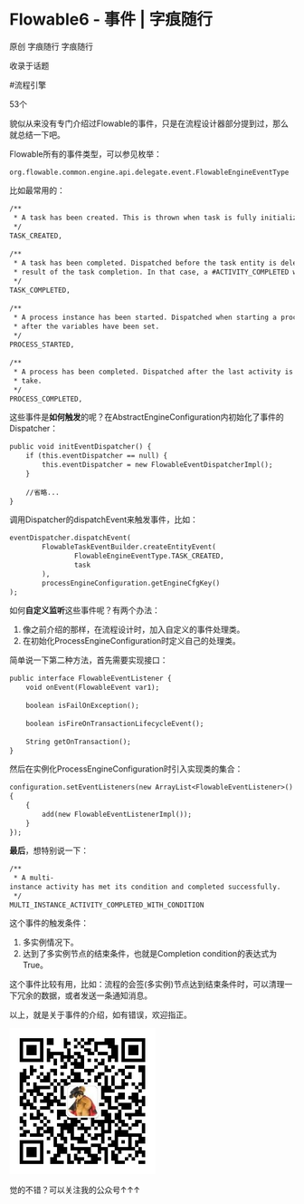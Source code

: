# Flowable6 - 事件 | 字痕随行
原创 字痕随行 字痕随行

收录于话题

#流程引擎

53个

貌似从来没有专门介绍过Flowable的事件，只是在流程设计器部分提到过，那么就总结一下吧。

Flowable所有的事件类型，可以参见枚举：

```Plain Text
org.flowable.common.engine.api.delegate.event.FlowableEngineEventType

```
比如最常用的：

```Plain Text
/**
 * A task has been created. This is thrown when task is fully initialized (before TaskListener.EVENTNAME_CREATE).
 */
TASK_CREATED,

/**
 * A task has been completed. Dispatched before the task entity is deleted ( #ENTITY_DELETED). If the task is part of a process, this event is dispatched before the process moves on, as a
 * result of the task completion. In that case, a #ACTIVITY_COMPLETED will be dispatched after an event of this type for the activity corresponding to the task.
 */
TASK_COMPLETED,

/**
 * A process instance has been started. Dispatched when starting a process instance previously created. The event PROCESS_STARTED is dispatched after the associated event ENTITY_INITIALIZED and
 * after the variables have been set.
 */
PROCESS_STARTED,

/**
 * A process has been completed. Dispatched after the last activity is ACTIVITY_COMPLETED. Process is completed when it reaches state in which process instance does not have any transition to
 * take.
 */
PROCESS_COMPLETED,

```
这些事件是**如何触发**的呢？在AbstractEngineConfiguration内初始化了事件的Dispatcher：

```Plain Text
public void initEventDispatcher() {
    if (this.eventDispatcher == null) {
        this.eventDispatcher = new FlowableEventDispatcherImpl();
    }

    //省略...
}

```
调用Dispatcher的dispatchEvent来触发事件，比如：

```Plain Text
eventDispatcher.dispatchEvent(
        FlowableTaskEventBuilder.createEntityEvent(
                FlowableEngineEventType.TASK_CREATED,
                task
        ),
        processEngineConfiguration.getEngineCfgKey()
);

```
如何**自定义监听**这些事件呢？有两个办法：

1. 像之前介绍的那样，在流程设计时，加入自定义的事件处理类。
2. 在初始化ProcessEngineConfiguration时定义自己的处理类。

简单说一下第二种方法，首先需要实现接口：

```Plain Text
public interface FlowableEventListener {
    void onEvent(FlowableEvent var1);

    boolean isFailOnException();

    boolean isFireOnTransactionLifecycleEvent();

    String getOnTransaction();
}

```
然后在实例化ProcessEngineConfiguration时引入实现类的集合：

```Plain Text
configuration.setEventListeners(new ArrayList<FlowableEventListener>(){
    {
        add(new FlowableEventListenerImpl());
    }
});

```
**最后**，想特别说一下：

```Plain Text
/**
 * A multi-instance activity has met its condition and completed successfully.
 */
MULTI_INSTANCE_ACTIVITY_COMPLETED_WITH_CONDITION

```
这个事件的触发条件：

1. 多实例情况下。
2. 达到了多实例节点的结束条件，也就是Completion condition的表达式为True。

这个事件比较有用，比如：流程的会签(多实例)节点达到结束条件时，可以清理一下冗余的数据，或者发送一条通知消息。

以上，就是关于事件的介绍，如有错误，欢迎指正。

![image](../../images/公众号.jpg)

觉的不错？可以关注我的公众号↑↑↑